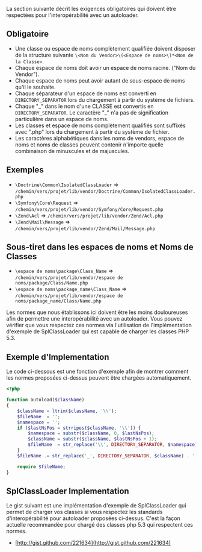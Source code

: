 La section suivante décrit les exigences obligatoires qui doivent être respectées pour l'interopérabilité avec un autoloader.

Obligatoire
---------

* Une classe ou espace de noms complètement qualifiée doivent disposer de la structure suivante
  `\<Nom du Vendor>\(<Espace de noms>\)*<Nom de la Classe>`.
* Chaque espace de noms doit avoir un espace de noms racine. ("Nom du Vendor").
* Chaque espace de noms peut avoir autant de sous-espace de noms qu'il le souhaite.
* Chaque séparateur d'un espace de noms est converti en  `DIRECTORY_SEPARATOR` lors du chargement à partir du système de fichiers.
* Chaque "\_" dans le nom d'une CLASSE est convertis en `DIRECTORY_SEPARATOR`. Le caractère "\_" n'a pas de signification particulière dans un espace de noms.
* Les classes et espace de noms complètement qualifiés sont suffixés avec ".php" lors du chargement à partir du système de fichier.
* Les caractères alphabétiques dans les noms de vendors, espace de noms et noms de classes peuvent contenir n'importe quelle combinaison de minuscules et de majuscules.

Exemples
--------

* `\Doctrine\Common\IsolatedClassLoader` => `/chemin/vers/projet/lib/vendor/Doctrine/Common/IsolatedClassLoader.php`
* `\Symfony\Core\Request` => `/chemin/vers/projet/lib/vendor/Symfony/Core/Request.php`
* `\Zend\Acl` => `/chemin/vers/projet/lib/vendor/Zend/Acl.php`
* `\Zend\Mail\Message` => `/chemin/vers/projet/lib/vendor/Zend/Mail/Message.php`

Sous-tiret dans les espaces de noms et Noms de Classes
-----------------------------------------

* `\espace de noms\package\Class_Name` => `/chemin/vers/projet/lib/vendor/espace de noms/package/Class/Name.php`
* `\espace de noms\package_name\Class_Name` => `/chemin/vers/projet/lib/vendor/espace de noms/package_name/Class/Name.php`

Les normes que nous établissons ici doivent être les moins douloureuses afin de permettre une interopérabilité avec un autoloader. Vous pouvez vérifier que vous respectez ces normes via l'utilisation de l'implémentation d'exemple de SplClassLoader qui est capable de charger les classes PHP 5.3.

Exemple d'Implementation
----------------------

Le code ci-dessous est une fonction d'exemple afin de montrer comment les normes proposées ci-dessus peuvent être chargées automatiquement.

```php
<?php

function autoload($className)
{
    $className = ltrim($className, '\\');
    $fileName  = '';
    $namespace = '';
    if ($lastNsPos = strripos($className, '\\')) {
        $namespace = substr($className, 0, $lastNsPos);
        $className = substr($className, $lastNsPos + 1);
        $fileName  = str_replace('\\', DIRECTORY_SEPARATOR, $namespace) . DIRECTORY_SEPARATOR;
    }
    $fileName .= str_replace('_', DIRECTORY_SEPARATOR, $className) . '.php';

    require $fileName;
}
```

SplClassLoader Implementation
-----------------------------

Le gist suivant est une implémentation d'exemple de SplClassLoader qui permet de charger vos classes si vous respectez les standards d'interopérabilité pour autoloader proposées ci-dessus. C'est la façon actuelle recommandée pour chargé des classes php 5.3 qui respectent ces normes.

* [http://gist.github.com/221634](http://gist.github.com/221634)

